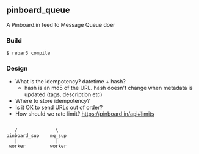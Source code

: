 ## pinboard\_queue

A Pinboard.in feed to Message Queue doer

### Build

    $ rebar3 compile


### Design

* What is the idempotency? datetime + hash?
  * hash is an md5 of the URL. hash doesn't change when metadata is updated (tags, description etc)
* Where to store idempotency?
* Is it OK to send URLs out of order?
* How should we rate limit? https://pinboard.in/api#limits


```

   /              \
pinboard_sup    mq_sup
   |              |
 worker         worker

```
